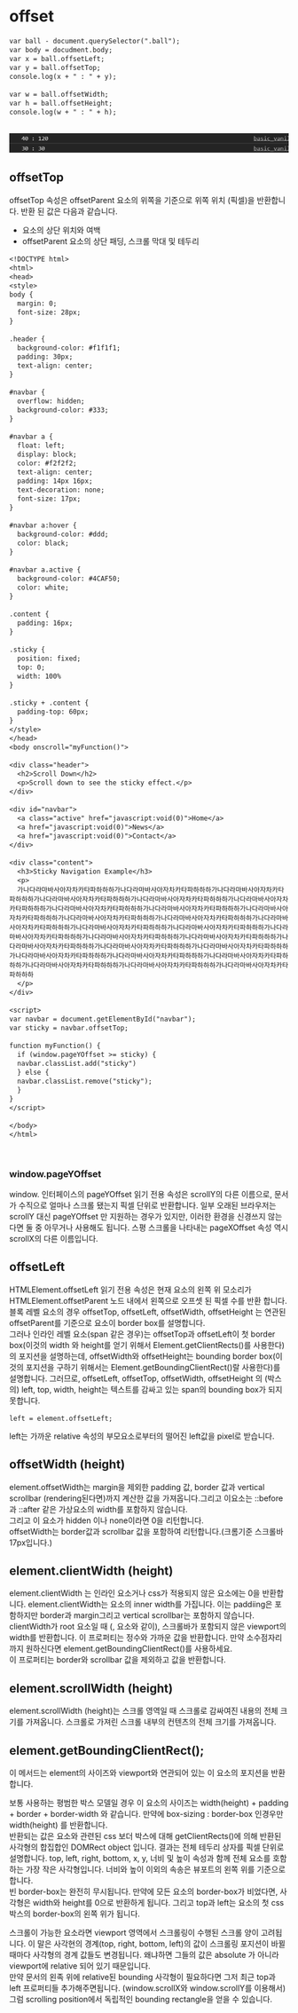 # offset

```
var ball - document.querySelector(".ball");
var body = docudment.body;
var x = ball.offsetLeft;
var y = ball.offsetTop;
console.log(x + " : " + y);

var w = ball.offsetWidth;
var h = ball.offsetHeight;
console.log(w + " : " + h);
```

<br/><img src="imgs/doc8_1.png" alt="code result" /> <br/>

## offsetTop
offsetTop 속성은 offsetParent 요소의 위쪽을 기준으로 위쪽 위치 (픽셀)을 반환합니다.
반환 된 값은 다음과 같습니다.
* 요소의 상단 위치와 여백
* offsetParent 요소의 상단 패딩, 스크롤 막대 및 테두리

```
<!DOCTYPE html>
<html>
<head>
<style>
body {
  margin: 0;
  font-size: 28px;
}

.header {
  background-color: #f1f1f1;
  padding: 30px;
  text-align: center;
}

#navbar {
  overflow: hidden;
  background-color: #333;
}

#navbar a {
  float: left;
  display: block;
  color: #f2f2f2;
  text-align: center;
  padding: 14px 16px;
  text-decoration: none;
  font-size: 17px;
}

#navbar a:hover {
  background-color: #ddd;
  color: black;
}

#navbar a.active {
  background-color: #4CAF50;
  color: white;
}

.content {
  padding: 16px;
}

.sticky {
  position: fixed;
  top: 0;
  width: 100%
}

.sticky + .content {
  padding-top: 60px;
}
</style>
</head>
<body onscroll="myFunction()">

<div class="header">
  <h2>Scroll Down</h2>
  <p>Scroll down to see the sticky effect.</p>
</div>

<div id="navbar">
  <a class="active" href="javascript:void(0)">Home</a>
  <a href="javascript:void(0)">News</a>
  <a href="javascript:void(0)">Contact</a>
</div>

<div class="content">
  <h3>Sticky Navigation Example</h3>
  <p>
  가나다라마바사아자차카타파하하하가나다라마바사아자차카타파하하하가나다라마바사아자차카타파하하하가나다라마바사아자차카타파하하하가나다라마바사아자차카타파하하하가나다라마바사아자차카타파하하하가나다라마바사아자차카타파하하하가나다라마바사아자차카타파하하하가나다라마바사아자차카타파하하하가나다라마바사아자차카타파하하하가나다라마바사아자차카타파하하하가나다라마바사아자차카타파하하하가나다라마바사아자차카타파하하하가나다라마바사아자차카타파하하하가나다라마바사아자차카타파하하하가나다라마바사아자차카타파하하하가나다라마바사아자차카타파하하하가나다라마바사아자차카타파하하하가나다라마바사아자차카타파하하하가나다라마바사아자차카타파하하하가나다라마바사아자차카타파하하하가나다라마바사아자차카타파하하하가나다라마바사아자차카타파하하하가나다라마바사아자차카타파하하하가나다라마바사아자차카타파하하하가나다라마바사아자차카타파하하하
  </p>
</div>

<script>
var navbar = document.getElementById("navbar");
var sticky = navbar.offsetTop;

function myFunction() {
  if (window.pageYOffset >= sticky) {
  navbar.classList.add("sticky")
  } else {
  navbar.classList.remove("sticky");
  }
}
</script>

</body>
</html>
```
<br/>

### window.pageYOffset
window. 인터페이스의 pageYOffset 읽기 전용 속성은 scrollY의 다른 이름으로, 문서가 수직으로 얼마나 스크롤 됐는지 픽셀 단위로 반환합니다.
일부 오래된 브라우저는 scrollY 대신 pageYOffset 만 지원하는 경우가 있지만, 이러한 환경을 신경쓰지 않는다면 둘 중 아무거나 사용해도 됩니다.
스평 스크롤을 나타내는 pageXOffset 속성 역시 scrollX의 다른 이름입니다.
<br/>


## offsetLeft
HTMLElement.offsetLeft 읽기 전용 속성은 현재 요소의 왼쪽 위 모소리가 HTMLElement.offsetParent 노드 내에서 왼쪽으로 오프셋 된 픽셀 수를 반환 합니다.
<br/>
블록 레벨 요소의 경우 offsetTop, offsetLeft, offsetWidth, offsetHeight 는 연관된 offsetParent를 기준으로 요소이 border box를 설명합니다.
<br/>
그러나 인라인 레벨 요소(span 같은 경우)는 offsetTop과 offsetLeft이 첫 border box(이것의 width 와 height를 얻기 위해서 Element.getClientRects()를 사용한다)의 포지션을 설명하는데, offsetWidth와 offsetHeight는 bounding border box(이것의 포지션을 구하기 위해서는 Element.getBoundingClientRect()랄 사용한다)를 설명합니다. 그러므로, offsetLeft, offsetTop, offsetWidth, offsetHeight 의 (박스의) left, top, width, height는 텍스트를 감싸고 있는 span의 bounding box가 되지 못합니다.
<br/>

```
left = element.offsetLeft;
```

left는 가까운 relative 속성의 부모요소로부터의 떨어진 left값을 pixel로 받습니다.
<br/>

## offsetWidth (height)

element.offsetWidth는 margin을 제외한 padding 값, border 값과 vertical scrollbar (rendering된다면)까지 계산한 값을 가져옵니다.그리고 이요소는 ::before 과 ::after 같은 가상요소의 width를 포함하지 않습니다.
<br/>
그리고 이 요소가 hidden 이나 none이라면 0을 리턴합니다.
<br/>
offsetWidth는 border값과 scrollbar 값을 포함하여 리턴합니다.(크롬기준 스크롤바 17px입니다.)
<br/>

## element.clientWidth (height)

element.clientWidth 는 인라인 요소거나 css가 적용되지 않은 요소에는 0을 반환합니다. 
element.clientWidth는 요소의 inner width를 가집니다. 이는 paddiing은 포함하지만 border과 margin그리고 vertical scrollbar는 포함하지 않습니다. <br/>
clientWidth가 root 요소일 때 (<html>, <body> 요소와 같이), 스크롤바가 포함되지 않은 viewport의 width를 반환합니다.
이 프로퍼티는 정수와 가까운 값을 반환합니다. 만약 소수점자리까지 원하신다면 element.getBoundingClientRect()를 사용하세요.
<br/>
이 프로퍼티는 border와 scrollbar 값을 제외하고 값을 반환합니다.
<br/>

## element.scrollWidth (height)

element.scrollWidth (height)는 스크롤 영역일 때 스크롤로 감싸여진 내용의 전체 크기를 가져옵니다.
스크롤로 가져린 스크롤 내부의 컨텐츠의 전체 크기를 가져옵니다.

## element.getBoundingClientRect();
이 메서드는 element의 사이즈와 viewport와 연관되어 있는 이 요소의 포지션을 반환합니다.

보통 사용하는 평범한 박스 모델일 경우 이 요소의 사이즈는 width(height) + padding + border + border-width 와 같습니다.
만약에 box-sizing : border-box 인경우만 width(height) 를 반환합니다.
<br/>
반환되는 값은 요소와 관련된 css 보더 박스에 대해 getClientRects()에 의해 반환된 사각형의 합집합인 DOMRect object 입니다. 결과는 전체 테두리 상자를 픽셀 단위로 설명합니다.
top, left, right, bottom, x, y, 너비 및 높이 속성과 함께 전체 요소를 호함하는 가장 작은 사각형입니다. 너비와 높이 이외의 속송은 뷰포트의 왼쪽 위를 기준으로 합니다.
<br/>
빈 border-box는 완전히 무시됩니다. 만약에 모든 요소의 border-box가 비었다면, 사각형은 width와 height를 0으로 반환하게 됩니다. 그리고 top과 left는 요소의 첫 css 박스의 border-box의 왼쪽 위가 됩니다.

스크롤이 가능한 요소라면 viewport 영역에서 스크롤링이 수행된 스크롤 양이 고려됩니다. 이 말은 사각현의 경계(top, right, bottom, left)의 값이 스크롤링 포지션이 바뀔 때마다 사각형의 경계 값들도 변경됩니다. 왜냐하면 그들의 값은 absolute 가 아니라 viewport에 relative 되어 있기 때문입니다.
<br/>
만약 문서의 왼족 위에 relative된 bounding 사각형이 필요하다면 그저 최근 top과 left 프로퍼티들 추가해주면됩니다. (window.scrollX와 window.scrollY를 이용해서) 그럼 scrolling position에서 독립적인 bounding rectangle을 얻을 수 있습니다.